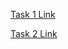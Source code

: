 [Task 1 Link](https://alex10101.github.io/Codesandbox/task1/index.html)

[Task 2 Link](https://alex10101.github.io/Codesandbox/task2/index.html)
